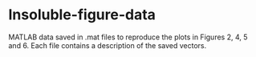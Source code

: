 # Insoluble-figure-data

MATLAB data saved in .mat files to reproduce the plots in Figures 2, 4, 5 and 6. Each file contains a description of the saved vectors. 
